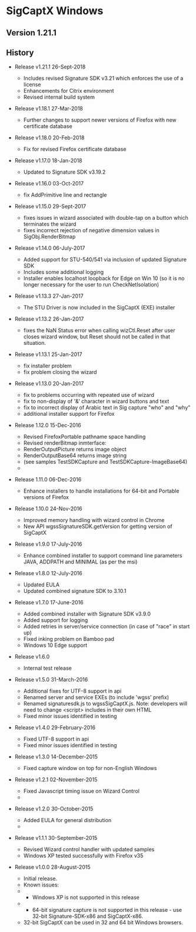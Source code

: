 # SigCaptX Windows

## Version 1.21.1

## History

* Release v1.21.1  26-Sept-2018
    * Includes revised Signature SDK v3.21 which enforces the use of a license
    * Enhancements for Citrix environment
    * Revised internal build system

* Release v1.18.1  27-Mar-2018
    * Further changes to support newer versions of Firefox with new certificate database

* Release v1.18.0  20-Feb-2018
    * Fix for revised Firefox certificate database

* Release v1.17.0  18-Jan-2018
    * Updated to Signature SDK v3.19.2

* Release v1.16.0  03-Oct-2017
    * fix AddPrimitive line and rectangle 

* Release v1.15.0  29-Sept-2017
    * fixes issues in wizard associated with double-tap on a button which terminates the wizard
    * fixes incorrect rejection of negative dimension values in SigObj.RenderBitmap

* Release v1.14.0  06-July-2017
    * Added support for STU-540/541 via inclusion of updated Signature SDK
    * Includes some additional logging
    * Installer enables localhost loopback for Edge on Win 10 (so it is no longer necessary for the user to run CheckNetIsolation)

* Release v1.13.3  27-Jan-2017
    * The STU Driver is now included in the SigCaptX (EXE) installer

* Release v1.13.2  26-Jan-2017
    * fixes the NaN Status error when calling wizCtl.Reset after user closes wizard window, but Reset should not be called in that situation.

* Release v1.13.1  25-Jan-2017
    * fix installer problem
    * fix problem closing the wizard

* Release v1.13.0  20-Jan-2017
    * fix to problems occurring with repeated use of wizard
    * fix to non-display of '&amp;' character in wizard buttons and text
    * fix to incorrect display of Arabic text in Sig capture "who" and "why"
    * additional installer support for Firefox

* Release 1.12.0  15-Dec-2016
    * Revised FirefoxPortable pathname space handling
    * Revised renderBitmap inmterface: 
    *   RenderOutputPicture returns image object
    *   RenderOutputBase64 returns image string
    *   (see samples TestSDKCapture and TestSDKCapture-ImageBase64)
    *   

* Release 1.11.0  06-Dec-2016
    * Enhance installers to handle installations for 64-bit and Portable versions of Firefox

* Release 1.10.0  24-Nov-2016
    * Improved memory handling with wizard control in Chrome
    * New API wgssSignatureSDK.getVersion for getting version of SigCaptX 
	
* Release v1.9.0  17-July-2016
    * Enhance combined installer to support command line parameters JAVA, ADDPATH and MINIMAL (as per the msi)
	
* Release v1.8.0  12-July-2016
    * Updated EULA
    * Updated combined signature SDK to 3.10.1

* Release v1.7.0  17-June-2016
    * Added combined installer with Signature SDK v3.9.0
    * Added support for logging
    * Added retries in server/service connection (in case of "race" in start up)
    * Fixed inking problem on Bamboo pad 
    * Windows 10 Edge support

* Release v1.6.0  
    * Internal test release

* Release v1.5.0  31-March-2016
    * Additional fixes for UTF-8 support in api
    * Renamed server and service EXEs (to include 'wgss' prefix)
    * Renamed signaturesdk.js to wgssSigCaptX.js. Note: developers will need to change &lt;script&gt; includes in their own HTML
    * Fixed minor issues identified in testing
  
* Release v1.4.0  29-February-2016
    * Fixed UTF-8 support in api
    * Fixed minor issues identified in testing

* Release v1.3.0  14-December-2015
    * Fixed capture window on top for non-English Windows

* Release v1.2.1  02-November-2015
    * Fixed Javascript timing issue on Wizard Control
    * 
* Release v1.2.0  30-October-2015
    * Added EULA for general distribution
    * 
* Release v1.1.1  30-September-2015
    * Revised Wizard control handler with updated samples
    * Windows XP tested successfully with Firefox v35

* Release v1.0.0  28-August-2015
    * Initial release.
    * Known issues:
    * - Windows XP is not supported in this release
    * - 64-bit signature capture is not supported in this release - use 32-bit Signature-SDK-x86 and SigCaptX-x86.
    *   32-bit SigCaptX can be used in 32 and 64 bit Windows browsers.
